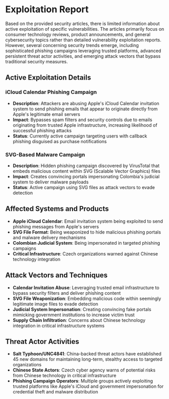 # Exploitation Report

Based on the provided security articles, there is limited information about active exploitation of specific vulnerabilities. The articles primarily focus on consumer technology reviews, product announcements, and general cybersecurity topics rather than detailed vulnerability exploitation reports. However, several concerning security trends emerge, including sophisticated phishing campaigns leveraging trusted platforms, advanced persistent threat actor activities, and emerging attack vectors that bypass traditional security measures.

## Active Exploitation Details

### iCloud Calendar Phishing Campaign
- **Description**: Attackers are abusing Apple's iCloud Calendar invitation system to send phishing emails that appear to originate directly from Apple's legitimate email servers
- **Impact**: Bypasses spam filters and security controls due to emails originating from trusted Apple infrastructure, increasing likelihood of successful phishing attacks
- **Status**: Currently active campaign targeting users with callback phishing disguised as purchase notifications

### SVG-Based Malware Campaign
- **Description**: Hidden phishing campaign discovered by VirusTotal that embeds malicious content within SVG (Scalable Vector Graphics) files
- **Impact**: Creates convincing portals impersonating Colombia's judicial system to deliver malware payloads
- **Status**: Active campaign using SVG files as attack vectors to evade detection

## Affected Systems and Products

- **Apple iCloud Calendar**: Email invitation system being exploited to send phishing messages from Apple's servers
- **SVG File Format**: Being weaponized to hide malicious phishing portals and malware delivery mechanisms
- **Colombian Judicial System**: Being impersonated in targeted phishing campaigns
- **Critical Infrastructure**: Czech organizations warned against Chinese technology integration

## Attack Vectors and Techniques

- **Calendar Invitation Abuse**: Leveraging trusted email infrastructure to bypass security filters and deliver phishing content
- **SVG File Weaponization**: Embedding malicious code within seemingly legitimate image files to evade detection
- **Judicial System Impersonation**: Creating convincing fake portals mimicking government institutions to increase victim trust
- **Supply Chain Infiltration**: Concerns about Chinese technology integration in critical infrastructure systems

## Threat Actor Activities

- **Salt Typhoon/UNC4841**: China-backed threat actors have established 45 new domains for maintaining long-term, stealthy access to targeted organizations
- **Chinese State Actors**: Czech cyber agency warns of potential risks from Chinese technology in critical infrastructure
- **Phishing Campaign Operators**: Multiple groups actively exploiting trusted platforms like Apple's iCloud and government impersonation for credential theft and malware distribution